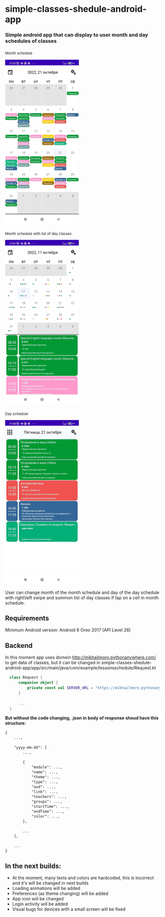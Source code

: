 # simple-classes-shedule-android-app

### Simple android app that can display to user month and day schedules of classes

<sub>Month schedule</sub>

[<img src="https://github.com/mikhail-moro/res/blob/main/month_schedule.jpg" width="240" />](https://github.com/mikhail-moro/res/blob/main/month_schedule.jpg)

<sub>Month schedule with list of day classes</sub>

[<img src="https://github.com/mikhail-moro/res/blob/main/month_schedule_with_raised_bottom_list.jpg" width="240" />](https://github.com/mikhail-moro/res/blob/main/month_schedule_with_raised_bottom_list.jpg)

<sub>Day schedule</sub>

[<img src="https://github.com/mikhail-moro/res/blob/main/daily_schedule.jpg" width="240" />](https://github.com/mikhail-moro/res/blob/main/daily_schedule.jpg)


User can change month of the month schedule and day of the day schedule with right\left swipe and summon list of day classes if tap on a cell in month schedule.


## Requirements

Minimum Android version: Android 8 Oreo 2017 (API Level 26)


## Backend

In this moment app uses domein http://mikhailmoro.pythonanywhere.com/ to get data of classes, but it can be changed in 
simple-classes-shedule-android-app/app/src/main/java/com/example/lessonsschedule/Request.kt
```Kotlin
  class Request {
      companion object {
          private const val SERVER_URL = "https://mikhailmoro.pythonanywhere.com/"
      }
      
      ...
  }
```

**But without the code changing, .json in body of response shoud have this structure:**
```
{
    ...,
  
    "yyyy-mm-dd": [
        ...,
    
        {
            "module": ...,
            "name": ...,
            "theme": ...,
            "type": ...,
            "aud": ...,
            "link": ...,
            "teachers": ...,
            "groups": ...,
            "startTime": ...,
            "endTime": ...,
            "color": ...,
        },
    
        ...
    ],
  
    ...
}
```

## In the next builds:
  + At the moment, many texts and colors are hardcoded, this is incorrect and it's will be changed in next builds
  + Loading animations will be added
  + Preferences (as theme changing) will be added
  + App icon wiil be changed
  + Login activity will be added
  + Visual bugs for devices with a small screen will be fixed
